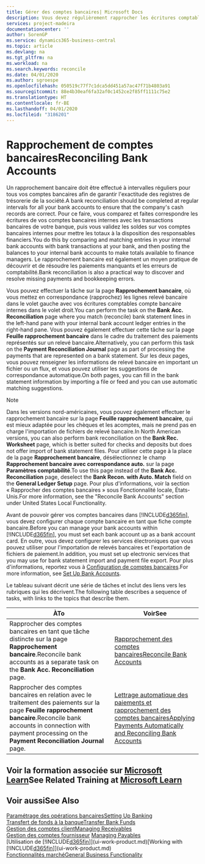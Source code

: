 ```yaml
---
title: Gérer des comptes bancaires| Microsoft Docs
description: Vous devez régulièrement rapprocher les écritures comptables bancaires avec les transactions bancaires associées à vos comptes bancaires.
services: project-madeira
documentationcenter: ''
author: SorenGP
ms.service: dynamics365-business-central
ms.topic: article
ms.devlang: na
ms.tgt_pltfrm: na
ms.workload: na
ms.search.keywords: reconcile
ms.date: 04/01/2020
ms.author: sgroespe
ms.openlocfilehash: 050519c77f7c1dca5dd451a57ac47f71b4803a91
ms.sourcegitcommit: 88e4b30eaf6fa32af0c1452ce2f85ff1111c75e2
ms.translationtype: HT
ms.contentlocale: fr-BE
ms.lasthandoff: 04/01/2020
ms.locfileid: "3186201"
---
```

# <a name="reconciling-bank-accounts"></a><span data-ttu-id="e034b-103">Rapprochement de comptes bancaires</span><span class="sxs-lookup"><span data-stu-id="e034b-103">Reconciling Bank Accounts</span></span>
<span data-ttu-id="e034b-104">Un rapprochement bancaire doit être effectué à intervalles réguliers pour tous vos comptes bancaires afin de garantir l'exactitude des registres de trésorerie de la société.</span><span class="sxs-lookup"><span data-stu-id="e034b-104">A bank reconciliation should be completed at regular intervals for all your bank accounts to ensure that the company's cash records are correct.</span></span> <span data-ttu-id="e034b-105">Pour ce faire, vous comparez et faites correspondre les écritures de vos comptes bancaires internes avec les transactions bancaires de votre banque, puis vous validez les soldes sur vos comptes bancaires internes pour mettre les totaux à la disposition des responsables financiers.</span><span class="sxs-lookup"><span data-stu-id="e034b-105">You do this by comparing and matching entries in your internal bank accounts with bank transactions at your bank, and then posting the balances to your internal bank accounts to make totals available to finance managers.</span></span> <span data-ttu-id="e034b-106">Le rapprochement bancaire est également un moyen pratique de découvrir et de résoudre les paiements manquants et les erreurs de comptabilité.</span><span class="sxs-lookup"><span data-stu-id="e034b-106">Bank reconciliation is also a practical way to discover and resolve missing payments and bookkeeping errors.</span></span>

<span data-ttu-id="e034b-107">Vous pouvez effectuer la tâche sur la page **Rapprochement bancaire**, où vous mettez en correspondance (rapprochez) les lignes relevé bancaire dans le volet gauche avec vos écritures comptables compte bancaire internes dans le volet droit.</span><span class="sxs-lookup"><span data-stu-id="e034b-107">You can perform the task on the **Bank Acc. Reconciliation** page where you match (reconcile) bank statement lines in the left-hand pane with your internal bank account ledger entries in the right-hand pane.</span></span> <span data-ttu-id="e034b-108">Vous pouvez également effectuer cette tâche sur la page **Feuille rapprochement bancaire** dans le cadre du traitement des paiements représentés sur un relevé bancaire.</span><span class="sxs-lookup"><span data-stu-id="e034b-108">Alternatively, you can perform this task on the **Payment Reconciliation Journal** page as part of processing the payments that are represented on a bank statement.</span></span> <span data-ttu-id="e034b-109">Sur les deux pages, vous pouvez renseigner les informations de relevé bancaire en important un fichier ou un flux, et vous pouvez utiliser les suggestions de correspondance automatique.</span><span class="sxs-lookup"><span data-stu-id="e034b-109">On both pages, you can fill in the bank statement information by importing a file or feed and you can use automatic matching suggestions.</span></span>

> [!NOTE]  
> <span data-ttu-id="e034b-110">Dans les versions nord-américaines, vous pouvez également effectuer le rapprochement bancaire sur la page **Feuille rapprochement bancaire**, qui est mieux adaptée pour les chèques et les acomptes, mais ne prend pas en charge l'importation de fichiers de relevé bancaire.</span><span class="sxs-lookup"><span data-stu-id="e034b-110">In North American versions, you can also perform bank reconciliation on the **Bank Rec. Worksheet** page, which is better suited for checks and deposits but does not offer import of bank statement files.</span></span> <span data-ttu-id="e034b-111">Pour utiliser cette page à la place de la page **Rapprochement bancaire**, désélectionnez le champ **Rapprochement bancaire avec correspondance auto.** sur la page **Paramètres comptabilité**.</span><span class="sxs-lookup"><span data-stu-id="e034b-111">To use this page instead of the **Bank Acc. Reconciliation** page, deselect the **Bank Recon. with Auto. Match** field on the **General Ledger Setup** page.</span></span> <span data-ttu-id="e034b-112">Pour plus d'informations, voir la section « Rapprocher des comptes bancaires » sous Fonctionnalité locale, États-Unis.</span><span class="sxs-lookup"><span data-stu-id="e034b-112">For more information, see the "Reconcile Bank Accounts" section under United States Local Functionality.</span></span>

<span data-ttu-id="e034b-113">Avant de pouvoir gérer vos comptes bancaires dans [!INCLUDE[d365fin](includes/d365fin_md.md)], vous devez configurer chaque compte bancaire en tant que fiche compte bancaire.</span><span class="sxs-lookup"><span data-stu-id="e034b-113">Before you can manage your bank accounts within [!INCLUDE[d365fin](includes/d365fin_md.md)], you must set each bank account up as a bank account card.</span></span> <span data-ttu-id="e034b-114">En outre, vous devez configurer les services électroniques que vous pouvez utiliser pour l'importation de relevés bancaires et l'exportation de fichiers de paiement.</span><span class="sxs-lookup"><span data-stu-id="e034b-114">In addition, you must set up electronic services that you may use for bank statement import and payment file export.</span></span> <span data-ttu-id="e034b-115">Pour plus d'informations, reportez vous à [Configuration de comptes bancaires](bank-setup-banking.md).</span><span class="sxs-lookup"><span data-stu-id="e034b-115">For more information, see [Set Up Bank Accounts](bank-setup-banking.md).</span></span>

<span data-ttu-id="e034b-116">Le tableau suivant décrit une série de tâches et inclut des liens vers les rubriques qui les décrivent.</span><span class="sxs-lookup"><span data-stu-id="e034b-116">The following table describes a sequence of tasks, with links to the topics that describe them.</span></span>

| <span data-ttu-id="e034b-117">À</span><span class="sxs-lookup"><span data-stu-id="e034b-117">To</span></span> | <span data-ttu-id="e034b-118">Voir</span><span class="sxs-lookup"><span data-stu-id="e034b-118">See</span></span> |
| --- | --- |
| <span data-ttu-id="e034b-119">Rapprocher des comptes bancaires en tant que tâche distincte sur la page **Rapprochement bancaire**.</span><span class="sxs-lookup"><span data-stu-id="e034b-119">Reconcile bank accounts as a separate task on the **Bank Acc. Reconciliation** page.</span></span> |[<span data-ttu-id="e034b-120">Rapprochement des comptes bancaires</span><span class="sxs-lookup"><span data-stu-id="e034b-120">Reconcile Bank Accounts</span></span>](bank-how-reconcile-bank-accounts-separately.md) |
| <span data-ttu-id="e034b-121">Rapprocher des comptes bancaires en relation avec le traitement des paiements sur la page **Feuille rapprochement bancaire**.</span><span class="sxs-lookup"><span data-stu-id="e034b-121">Reconcile bank accounts in connection with payment processing on the **Payment Reconciliation Journal** page.</span></span> |[<span data-ttu-id="e034b-122">Lettrage automatique des paiements et rapprochement des comptes bancaires</span><span class="sxs-lookup"><span data-stu-id="e034b-122">Applying Payments Automatically and Reconciling Bank Accounts</span></span>](receivables-apply-payments-auto-reconcile-bank-accounts.md) |

## <a name="see-related-training-at-microsoft-learn"></a><span data-ttu-id="e034b-123">Voir la formation associée sur [Microsoft Learn](/learn/paths/reconcile-bank-accounts-dynamics-365-business-central/)</span><span class="sxs-lookup"><span data-stu-id="e034b-123">See Related Training at [Microsoft Learn](/learn/paths/reconcile-bank-accounts-dynamics-365-business-central/)</span></span>

## <a name="see-also"></a><span data-ttu-id="e034b-124">Voir aussi</span><span class="sxs-lookup"><span data-stu-id="e034b-124">See Also</span></span>
[<span data-ttu-id="e034b-125">Paramétrage des opérations bancaires</span><span class="sxs-lookup"><span data-stu-id="e034b-125">Setting Up Banking</span></span>](bank-setup-banking.md)  
[<span data-ttu-id="e034b-126">Transfert de fonds à la banque</span><span class="sxs-lookup"><span data-stu-id="e034b-126">Transfer Bank Funds</span></span>](bank-how-transfer-bank-funds.md)  
[<span data-ttu-id="e034b-127">Gestion des comptes client</span><span class="sxs-lookup"><span data-stu-id="e034b-127">Managing Receivables</span></span>](receivables-manage-receivables.md)  
<span data-ttu-id="e034b-128">[Gestion des comptes fournisseur](payables-manage-payables.md)  </span><span class="sxs-lookup"><span data-stu-id="e034b-128">[Managing Payables](payables-manage-payables.md)  </span></span>  
<span data-ttu-id="e034b-129">[Utilisation de [!INCLUDE[d365fin](includes/d365fin_md.md)]](ui-work-product.md)</span><span class="sxs-lookup"><span data-stu-id="e034b-129">[Working with [!INCLUDE[d365fin](includes/d365fin_md.md)]](ui-work-product.md)</span></span>  
[<span data-ttu-id="e034b-130">Fonctionnalités marché</span><span class="sxs-lookup"><span data-stu-id="e034b-130">General Business Functionality</span></span>](ui-across-business-areas.md)

